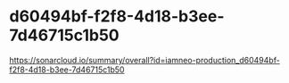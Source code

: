 # d60494bf-f2f8-4d18-b3ee-7d46715c1b50
https://sonarcloud.io/summary/overall?id=iamneo-production_d60494bf-f2f8-4d18-b3ee-7d46715c1b50
